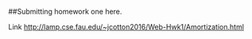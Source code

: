 ##Submitting homework one here.

Link http://lamp.cse.fau.edu/~jcotton2016/Web-Hwk1/Amortization.html
